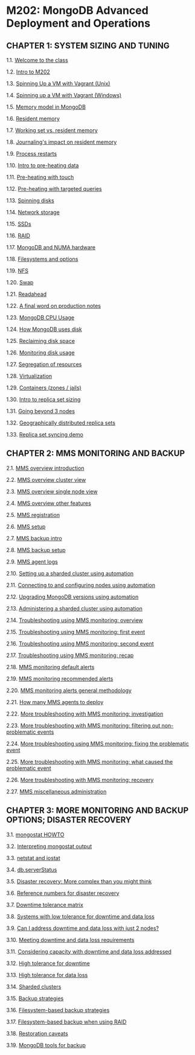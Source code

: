 # M202: MongoDB Advanced Deployment and Operations

## CHAPTER 1: SYSTEM SIZING AND TUNING

1.1. [Welcome to the class](https://www.youtube.com/watch?v=MnZrqOfei4g)

1.2. [Intro to M202](https://www.youtube.com/watch?v=Iq4yWJBOfNw)

1.3. [Spinning Up a VM with Vagrant (Unix)](https://www.youtube.com/watch?v=gz9JgQk3HNM)

1.4. [Spinning up a VM with Vagrant (Windows)](https://www.youtube.com/watch?v=8wIvr4ssXXY)

1.5. [Memory model in MongoDB](https://www.youtube.com/watch?v=7cmY6XqiXmg)

1.6. [Resident memory](https://www.youtube.com/watch?v=9gmkG0KQWLs)

1.7. [Working set vs. resident memory](https://www.youtube.com/watch?v=GYbqN73jwDI)

1.8. [Journaling's impact on resident memory](https://www.youtube.com/watch?v=8TmmEzm50cw)

1.9. [Process restarts](https://www.youtube.com/watch?v=ivBcMSYA3zs)

1.10. [Intro to pre-heating data](https://www.youtube.com/watch?v=nY0pSydF_rg)

1.11. [Pre-heating with touch](https://www.youtube.com/watch?v=0rlBgWbwG9E)

1.12. [Pre-heating with targeted queries](https://www.youtube.com/watch?v=qmG5OoI4ozg)

1.13. [Spinning disks](https://www.youtube.com/watch?v=hmU949bd8Gk)

1.14. [Network storage](https://www.youtube.com/watch?v=k1MprP_rSu8)

1.15. [SSDs](https://www.youtube.com/watch?v=CjGowwDdfMs)

1.16. [RAID](https://www.youtube.com/watch?v=NlIA3PjZV6s)

1.17. [MongoDB and NUMA hardware](https://www.youtube.com/watch?v=GGCYm34DM_k)

1.18. [Filesystems and options](https://www.youtube.com/watch?v=rVkwokQDFzk)

1.19. [NFS](https://www.youtube.com/watch?v=6HmCFOBuiCg)

1.20. [Swap](https://www.youtube.com/watch?v=nwEfEp0jrI0)

1.21. [Readahead](https://www.youtube.com/watch?v=fY3ffrvzkNQ)

1.22. [A final word on production notes](https://www.youtube.com/watch?v=kFUC9vSO788)

1.23. [MongoDB CPU Usage](https://www.youtube.com/watch?v=agVy719jNq4)

1.24. [How MongoDB uses disk](https://www.youtube.com/watch?v=6gNFIvp6pDU)

1.25. [Reclaiming disk space](https://www.youtube.com/watch?v=jX8X6FW2hOg)

1.26. [Monitoring disk usage](https://www.youtube.com/watch?v=gCaRAIAHmQQ)

1.27. [Segregation of resources](https://www.youtube.com/watch?v=icGs8UL1pSw)

1.28. [Virtualization](https://www.youtube.com/watch?v=6P6SX5WnHzA)

1.29. [Containers (zones / jails)](https://www.youtube.com/watch?v=lrvhAZ7t9qs)

1.30. [Intro to replica set sizing](https://www.youtube.com/watch?v=opBw2UWFr6g)

1.31. [Going beyond 3 nodes](https://www.youtube.com/watch?v=t5EUHQgIwro)

1.32. [Geographically distributed replica sets](https://www.youtube.com/watch?v=gtZLeXYWq4w)

1.33. [Replica set syncing demo](https://www.youtube.com/watch?v=NbvqYvCsofA)

## CHAPTER 2: MMS MONITORING AND BACKUP

2.1. [MMS overview introduction](https://www.youtube.com/watch?v=5Yc4ZkJVj3g)

2.2. [MMS overview cluster view](https://www.youtube.com/watch?v=qliHSb9Nayo)

2.3. [MMS overview single node view](https://www.youtube.com/watch?v=i7jzSMICWvY)

2.4. [MMS overview other features](https://www.youtube.com/watch?v=yojT9vIutug)

2.5. [MMS registration](https://www.youtube.com/watch?v=V5A1H3LcnUk)

2.6. [MMS setup](https://www.youtube.com/watch?v=JMOVEj-D0YY)

2.7. [MMS backup intro](https://www.youtube.com/watch?v=4d_P2hr2780)

2.8. [MMS backup setup](https://www.youtube.com/watch?v=YT7--a2klHs)

2.9. [MMS agent logs](https://www.youtube.com/watch?v=Osua5IUvxR0)

2.10. [Setting up a sharded cluster using automation](https://www.youtube.com/watch?v=30yPdimOeOw)

2.11. [Connecting to and configuring nodes using automation](https://www.youtube.com/watch?v=BMdFMk8kypA)

2.12. [Upgrading MongoDB versions using automation](https://www.youtube.com/watch?v=6THKTQv4nl4)

2.13. [Administering a sharded cluster using automation](https://www.youtube.com/watch?v=LNy5VK68j9A)

2.14. [Troubleshooting using MMS monitoring: overview](https://www.youtube.com/watch?v=Nh9n7QHU6L8)

2.15. [Troubleshooting using MMS monitoring: first event](https://www.youtube.com/watch?v=ZfwZt5rYcHk)

2.16. [Troubleshooting using MMS monitoring: second event](https://www.youtube.com/watch?v=S6wEzR7XZO0)

2.17. [Troubleshooting using MMS monitoring: recap](https://www.youtube.com/watch?v=fmTviMLeKfU)

2.18. [MMS monitoring default alerts](https://www.youtube.com/watch?v=ROYc-zXI1BU)

2.19. [MMS monitoring recommended alerts](https://www.youtube.com/watch?v=A9dUi95jvZ4)

2.20. [MMS monitoring alerts general methodology](https://www.youtube.com/watch?v=GcJuoEn6HVk)

2.21. [How many MMS agents to deploy](https://www.youtube.com/watch?v=U1vKXkYc-gs)

2.22. [More troubleshooting with MMS monitoring: investigation](https://www.youtube.com/watch?v=XTT8tsw6Blo)

2.23. [More troubleshooting with MMS monitoring: filtering out non-problematic events](https://www.youtube.com/watch?v=jxSrdxykp78)

2.24. [More troubleshooting using MMS monitoring: fixing the problematic event](https://www.youtube.com/watch?v=91p5XiwmuyE)

2.25. [More troubleshooting with MMS monitoring: what caused the problematic event](https://www.youtube.com/watch?v=KvhR3Gf2lUQ)

2.26. [More troubleshooting with MMS monitoring: recovery](https://www.youtube.com/watch?v=-3MJQyCzAPk)

2.27. [MMS miscellaneous administration](https://www.youtube.com/watch?v=nkTtfMfUDMg)

## CHAPTER 3: MORE MONITORING AND BACKUP OPTIONS; DISASTER RECOVERY

3.1. [mongostat HOWTO](https://www.youtube.com/watch?v=eXTwMmAQNRo)

3.2. [Interpreting mongostat output](https://www.youtube.com/watch?v=0cUCgLrUUSw)

3.3. [netstat and iostat](https://www.youtube.com/watch?v=A85EjNfuZWc)

3.4. [db.serverStatus](https://www.youtube.com/watch?v=qy-55YuD4mg)

3.5. [Disaster recovery: More complex than you might think](https://www.youtube.com/watch?v=pqU8Y2zt7_Y)

3.6. [Reference numbers for disaster recovery](https://www.youtube.com/watch?v=C37HWy121fE)

3.7. [Downtime tolerance matrix](https://www.youtube.com/watch?v=q-sHk2fK9i8)

3.8. [Systems with low tolerance for downtime and data loss](https://www.youtube.com/watch?v=e1baaNZjX94)

3.9. [Can I address downtime and data loss with just 2 nodes?](https://www.youtube.com/watch?v=JqlQbebHvME)

3.10. [Meeting downtime and data loss requirements](https://www.youtube.com/watch?v=wAymKBzSZgA)

3.11. [Considering capacity with downtime and data loss addressed](https://www.youtube.com/watch?v=-tsew5P5-eE)

3.12. [High tolerance for downtime](https://www.youtube.com/watch?v=kQ7ZLAa2hf4)

3.13. [High tolerance for data loss](https://www.youtube.com/watch?v=gwodMJ9yVw0)

3.14. [Sharded clusters](https://www.youtube.com/watch?v=GxzW9un10zM)

3.15. [Backup strategies](https://www.youtube.com/watch?v=UCRLsQ1DOVY)

3.16. [Filesystem-based backup strategies](https://www.youtube.com/watch?v=C-LxF8eZQD8)

3.17. [Filesystem-based backup when using RAID](https://www.youtube.com/watch?v=8cHCUjBMIZc)

3.18. [Restoration caveats](https://www.youtube.com/watch?v=6DuhXsbIZTI)

3.19. [MongoDB tools for backup](https://www.youtube.com/watch?v=Ln6gyZ_0yDk)
